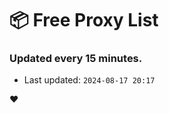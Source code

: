 # :package: Free Proxy List
### Updated every 15 minutes.

- Last updated: `2024-08-17 20:17`

:heart:
